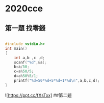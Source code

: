 # 2020cce

## 第一題 找零錢
```c

#include <stdio.h>
int main()
{
	int a,b ,c ,d;
	scanf("%d",&a);
	b=a/50;
	c=a%50/5;
	d=a%50%5/1;
	printf("%d=50*%d+5*%d+1*%d\n",a,b,c,d);
}
```
![https://ppt.cc/fXsTxx]
##第二題
